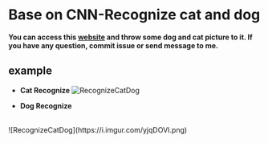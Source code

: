 # Base on CNN-Recognize cat and dog
**You can access this [website](https://catdogrecognition.herokuapp.com/) and throw some dog and cat picture to it.
If you have any question, commit issue or send message to me.**


## example
* **Cat Recognize**
![RecognizeCatDog](https://i.imgur.com/qxTPC2N.png)

* **Dog Recognize**
<br>
![RecognizeCatDog](https://i.imgur.com/yjqDOVI.png)
